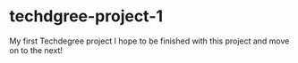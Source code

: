 # techdgree-project-1
 My first Techdegree project
I hope to be finished with this project and move on to the next!